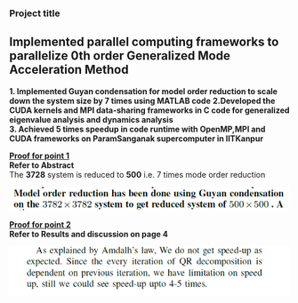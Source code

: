 ### Project title  
## Implemented parallel computing frameworks to parallelize 0th order Generalized Mode Acceleration Method
**1. Implemented Guyan condensation for model order reduction to scale down the system size by 7 times using MATLAB code**
**2.Developed the CUDA kernels and MPI data-sharing frameworks in C code for generalized eigenvalue analysis and dynamics analysis**  
**3. Achieved 5 times speedup in code runtime with OpenMP,MPI and CUDA frameworks on ParamSanganak supercomputer in IITKanpur**  

   <ins>**Proof for point 1**</ins>  
   **Refer to Abstract**  
   The **3728** system is reduced to **500** i.e. 7 times mode order reduction

![Abstract](https://github.com/Abhinandan-Kumbhar/High-Performance-Scientific-computing/blob/main/abstract.PNG)

   <ins>**Proof for point 2**</ins>  
   **Refer to Results and discussion on page 4**  

   ![Results and Discussion](https://github.com/Abhinandan-Kumbhar/High-Performance-Scientific-computing/blob/main/speedup.PNG)
